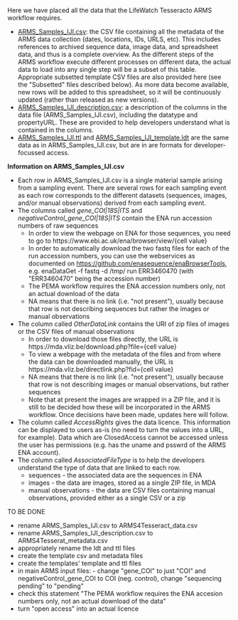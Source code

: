 Here we have placed all the data that the LifeWatch Tesseracto ARMS workflow requires.

* [ARMS_Samples_IJI.csv](https://raw.githubusercontent.com/arms-mbon/Data/main/LifeWatch/ARMS_Samples_IJI.csv): the CSV file containing all the metadata of the ARMS data collection (dates, locations, IDs, URLS, etc). This includes references to archived sequence data, image data, and spreadsheet data, and thus is a complete overview. As the different steps of the ARMS workflow execute different processes on different data, the actual data to load into any single step will be a subset of this table. Appropriate subsetted template CSV files are also provided here (see the "Subsetted" files described below). As more data become available, new rows will be added to this spreadsheet, so it will be continuously updated (rather than released as new versions). 
* [ARMS_Samples_IJI_description.csv](https://raw.githubusercontent.com/arms-mbon/Data/main/LifeWatch/ARMS_Samples_IJI_description.csv): a description of the columns in the data file (ARMS_Samples_IJI.csv), including the datatype and propertyURL. These are provided to help developers understand what is contained in the columns. 
* [ARMS_Samples_IJI.ttl](https://raw.githubusercontent.com/arms-mbon/Data/main/LifeWatch/ARMS_Samples_IJI.ttl) and [ARMS_Samples_IJI_template.ldt](https://raw.githubusercontent.com/arms-mbon/Data/main/LifeWatch/ARMS_Samples_IJI_template.ldt) are the same data as in ARMS_Samples_IJI.csv, but are in are formats for developer-focussed access. 

<!--
**Subsetted files** 
We have subsetted the ARMS all-data file (ARMS_Samples_IJI.csv) so that we can provide templates for the separate paths of the IJI workflow. These files are:
* ARMS4IJI_Template4PEMA_data.csv, ARMS4IJI_Template4PEMA_metadata.csv: a template of the table that the workflow should present to users who want to run the PEMA parth of the workflow. Note that the metadata files includes additional information to that taken from the overview file (ARMS_Samples_IJI_description.csv), to carry information specific to displaying the data in the table in the Tesseracto workflow
* ARMS4IJI_Template4Images_data.csv, ARMS4IJI_Template4Images_metadata.csv: is a template of the table that the workflow should present to users who want to run the Image analysis path of the workflow (which does not yet exist). Note that the metadata files includes additional information to that taken from the overview file (ARMS_Samples_IJI_description.csv), to carry information specific to displaying the data in the table in the Tesseracto workflow
* ARMS4IJI_Template4ManualObs_data.csv, ARMS4IJI_Template4ManualObs_metadata.csv: is a template of the table that the workflow should present to users who want to run the manual observations path of the workflow (which does not yet exist). Note that the metadata files includes additional information to that taken from the overview file (ARMS_Samples_IJI_description.csv), to carry information specific to displaying the data in the table in the Tesseracto workflow
-->

**Information on ARMS_Samples_IJI.csv**
* Each row in ARMS_Samples_IJI.csv is a single material sample arising from a sampling event. There are several rows for each sampling event as each row corresponds to the different datasets (sequences, images, and/or manual observations) derived from each sampling event. 
* The columns called _gene_COI|18S|ITS_ and _negativeControl_gene_COI|18S|ITS_ contain the ENA run accession numbers of raw sequences
    * In order to view the webpage on ENA for those sequences, you need to go to https<nowiki>://www<nowiki>.ebi<nowiki>.ac<nowiki>.uk/ena/browser/view/{cell value} 
    * In order to automatically download the two fastq files for each of the run accession numbers, you can use the webservices as documented on https://github.com/enasequence/enaBrowserTools, e.g. enaDataGet -f fastq -d /tmp/ run ERR3460470 (with "ERR3460470" being the accession number)
    * The PEMA workflow requires the ENA accession numbers only, not an actual download of the data
    * NA means that there is no link (i.e. "not present"), usually because that row is not describing sequences but rather the images or manual observations
* The column called _OtherDataLink_ contains the URI of zip files of images or the CSV files of manual observations
    * In order to download those files directly, the URL is https<nowiki>://mda<nowiki>.vliz<nowiki>.be/download.php?file={cell value}
    * To view a webpage with the  metadata of the files and from where the data can be downloaded manually, the URL is https<nowiki>://mda<nowiki>.vliz<nowiki>.be/directlink.php?fid={cell value}
    * NA means that there is no link (i.e. "not present"), usually because that row is not describing images or manual observations, but rather sequences
    * Note that at present the images are wrapped in a ZIP file, and it is still to be decided how these will be incorporated in the ARMS workflow. Once decisions have been made, updates here will follow. 
* The column called _AccessRights_ gives the data licence. This information can be displayed to users as-is (no need to turn the values into a URL, for example). Data which are ClosedAccess cannot be accessed unless the user has permissions (e.g. has the uname and psswrd of the ARMS ENA account).   
* The column called _AssociatedFileType_ is to help the developers understand the type of data that are linked to each row. 
   * sequences - the associated data are the sequences in ENA
   * images - the data are images, stored as a single ZIP file, in MDA
   * manual observations - the data are CSV files containing manual observations, provided either as a single CSV or a zip

<!--
**Information on ARMS4IJI_Template4PEMA_data**
This is a template of the data to load into the PEMA path of the workflow, to present to the user as a selection table. The data and metadata files contain the following: 
* TO BE WRITTEN 


**Information on ARMS4IJI_Template4Images/ManualObs_data**
This is template of the data to load into the Image analysis or Manual Observations analysis paths of the workflow, to present to the user as a selection table. The data and metadata files contain the following: 
* TO BE WRITTEN
-->

TO BE DONE 
* rename ARMS_Samples_IJI.csv to ARMS4Tesseract_data.csv
* rename ARMS_Samples_IJI_description.csv to ARMS4Tesserat_metadata.csv
* appropriately rename the ldt and ttl files
* create the template csv and metadata files
* create the templates' template and ttl files
* in main ARMS input files: - change "gene_COI" to just "COI" and negativeControl_gene_COI to COI (neg. control), change "sequencing pending" to "pending"
* check this statement "The PEMA workflow requires the ENA accesion numbers only, not an actual download of the data"
* turn "open access" into an actual licence


